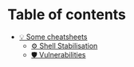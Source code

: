 # Table of contents

* [💡 Some cheatsheets](README.md)
  * [⚙ Shell Stabilisation](some-cheatsheets/shell-stabilisation.md)
  * [🛡 Vulnerabilities](readme/vulnerabilities.md)
